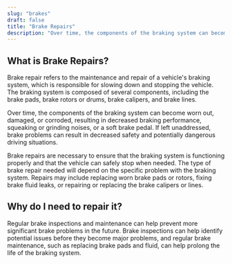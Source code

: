 ```yaml
---
slug: "brakes"
draft: false
title: "Brake Repairs"
description: "Over time, the components of the braking system can become worn out, damaged, or corroded, resulting in decreased braking performance, squeaking or grinding noises, or a soft brake pedal. If left unaddressed, brake problems can result in decreased safety and potentially dangerous driving situations."
---
```


## What is Brake Repairs?

Brake repair refers to the maintenance and repair of a vehicle's braking system, which is responsible for slowing down and stopping the vehicle. The braking system is composed of several components, including the brake pads, brake rotors or drums, brake calipers, and brake lines.

Over time, the components of the braking system can become worn out, damaged, or corroded, resulting in decreased braking performance, squeaking or grinding noises, or a soft brake pedal. If left unaddressed, brake problems can result in decreased safety and potentially dangerous driving situations.

Brake repairs are necessary to ensure that the braking system is functioning properly and that the vehicle can safely stop when needed. The type of brake repair needed will depend on the specific problem with the braking system. Repairs may include replacing worn brake pads or rotors, fixing brake fluid leaks, or repairing or replacing the brake calipers or lines.

## Why do I need to repair it?

Regular brake inspections and maintenance can help prevent more significant brake problems in the future. Brake inspections can help identify potential issues before they become major problems, and regular brake maintenance, such as replacing brake pads and fluid, can help prolong the life of the braking system.
